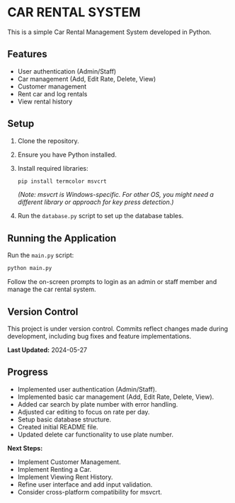  # CAR RENTAL SYSTEM

This is a simple Car Rental Management System developed in Python.

## Features

- User authentication (Admin/Staff)
- Car management (Add, Edit Rate, Delete, View)
- Customer management
- Rent car and log rentals
- View rental history

## Setup

1. Clone the repository.
2. Ensure you have Python installed.
3. Install required libraries:

   ```bash
   pip install termcolor msvcrt
   ```
   *(Note: msvcrt is Windows-specific. For other OS, you might need a different library or approach for key press detection.)*
4. Run the `database.py` script to set up the database tables.

## Running the Application

Run the `main.py` script:

```bash
python main.py
```

Follow the on-screen prompts to login as an admin or staff member and manage the car rental system.

## Version Control

This project is under version control. Commits reflect changes made during development, including bug fixes and feature implementations.

**Last Updated:** 2024-05-27

## Progress

- Implemented user authentication (Admin/Staff).
- Implemented basic car management (Add, Edit Rate, Delete, View).
- Added car search by plate number with error handling.
- Adjusted car editing to focus on rate per day.
- Setup basic database structure.
- Created initial README file.
- Updated delete car functionality to use plate number.

**Next Steps:**

- Implement Customer Management.
- Implement Renting a Car.
- Implement Viewing Rent History.
- Refine user interface and add input validation.
- Consider cross-platform compatibility for msvcrt.
